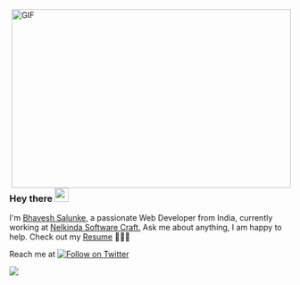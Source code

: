 <img align="right" alt="GIF" src="https://github.com/abhisheknaiidu/abhisheknaiidu/blob/master/code.gif?raw=true" width="500" height="320" />
  
### Hey there <img src="https://media.giphy.com/media/hvRJCLFzcasrR4ia7z/giphy.gif" width="25px"><br />

I'm [Bhavesh Salunke](https://www.linkedin.com/in/bhaveshsalunke/), a passionate  Web Developer from India, currently working at [Nelkinda Software Craft.](https://nelkinda.com/) Ask me about anything, I am happy to help. Check out my 
 [Resume](https://www.dropbox.com/s/1i9fkccnno90h1f/Bhavesh_Resume.pdf?dl=0) 👨🏽‍💻 <br/>
 
Reach me at <a href="https://twitter.com/SalunkeBhavesh" alt="Follow on Twitter">
    <img alt="Follow on Twitter" src="https://img.shields.io/twitter/follow/SalunkeBhavesh?label=BhaveshSalunke&style=social">
    </a>

![](https://visitor-badge.glitch.me/badge?page_id=BhaveshSalunke.BhaveshSalunke)
<br/>
<br/>
